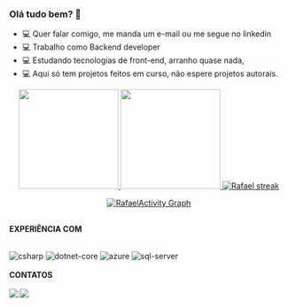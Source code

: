 ### Olá tudo bem? 👋
- 💻 Quer falar comigo, me manda um e-mail ou me segue no linkedin
- 💻 Trabalho como Backend developer
- 💻 Estudando tecnologias de front-end, arranho quase nada,
- 💻 Aqui só tem projetos feitos em curso, não espere projetos autorais.


<div align="center">
  <a href="https://github.com/raffaelmiranda">
  <img height="180em" src="https://github-readme-stats.vercel.app/api?username=raffaelmiranda&show_icons=true&theme=github_dark&include_all_commits=true&count_private=true"/>
  <img height="180em" src="https://github-readme-stats.vercel.app/api/top-langs/?username=raffaelmiranda&layout=compact&langs_count=7&theme=github_dark"/>
     <a href="https://github.com/raffaelmiranda">
    <img title="🔥 Get streak stats for your profile at git.io/streak-stats" alt="Rafael streak" src="http://github-readme-streak-stats.herokuapp.com?user=raffaelmiranda&theme=dark&date_format=j%2Fn%5B%2FY%5D&stroke=559EF3&background=0D1117&fire=559EF3&currStreakLabel=559EF3&ring=559EF3"/>
  </a>
</div>
<div align="center">
 
  
  <a href="https://github.com/raffaelmiranda"><img alt="RafaelActivity Graph" src="https://activity-graph.herokuapp.com/graph?username=raffaelmiranda&bg_color=0D1117&color=5BCDEC&line=5BCDEC&point=FFFFFF&hide_border=true" /></a>
  
</div>    
   
  ##

<b>EXPERIÊNCIA COM</b>
<div style="display: inline_block"><br>
  <img align="center" alt="csharp" src="https://img.shields.io/badge/C%23-239120?style=for-the-badge&logo=c-sharp&logoColor=white">
  <img align="center" alt="dotnet-core" src="https://img.shields.io/badge/.NET-5C2D91?style=for-the-badge&logo=.net&logoColor=white">
  <img align="center" alt="azure" src="https://img.shields.io/badge/Microsoft_Azure-0089D6?style=for-the-badge&logo=microsoft-azure&logoColor=white">
  <img align="center" alt="sql-server" src="https://img.shields.io/badge/Microsoft_SQL_Server-CC2927?style=for-the-badge&logo=microsoft-sql-server&logoColor=white">
</div></br>
<b>CONTATOS<b> </br></br>
<div> 
  <a href ="mailto:raffael.miranda@outlook.com.br"><img src="https://img.shields.io/badge/Microsoft_Outlook-0078D4?style=for-the-badge&logo=microsoft-outlook&logoColor=white" target="_blank"></a>
  <a href="https://www.linkedin.com/in/raffaelmiranda/" target="_blank"><img src="https://img.shields.io/badge/-LinkedIn-%230077B5?style=for-the-badge&logo=linkedin&logoColor=white" target="_blank"></a> 
</div>
